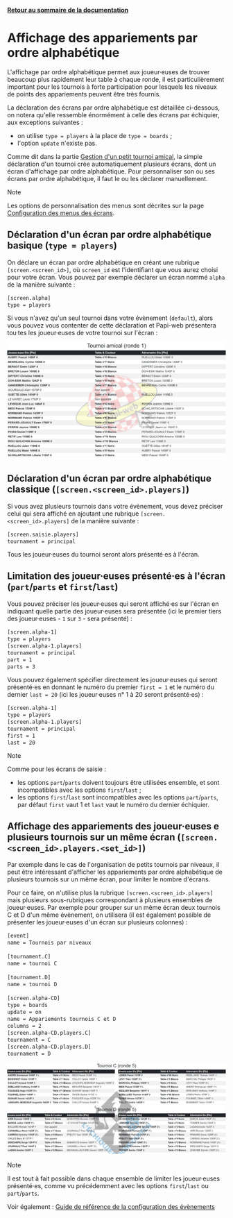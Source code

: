 **[Retour au sommaire de la documentation](../README.md)**

# Affichage des appariements par ordre alphabétique

L'affichage par ordre alphabétique permet aux joueur·euses de trouver beaucoup plus rapidement leur table à chaque ronde, il est particulièrement important pour les tournois à forte participation pour lesquels les niveaux de points des appariements peuvent être très fournis.

La déclaration des écrans par ordre alphabétique est détaillée ci-dessous, on notera qu'elle ressemble énormément à celle des écrans par échiquier, aux exceptions suivantes :

- on utilise `type = players` à la place de `type = boards` ;
- l'option `update` n'existe pas.

Comme dit dans la partie [Gestion d'un petit tournoi amical](11-friendly.md), la simple déclaration d'un tournoi crée automatiquement plusieurs écrans, dont un écran d'affichage par ordre alphabétique. Pour personnaliser son ou ses écrans par ordre alphabétique, il faut le ou les déclarer manuellement.

> [!NOTE]
> Les options de personnalisation des menus sont décrites sur la page [Configuration des menus des écrans](34-menus.md).

## Déclaration d'un écran par ordre alphabétique basique (`type = players`)

On déclare un écran par ordre alphabétique en créant une rubrique `[screen.<screen_id>]`, où `screen_id` est l'identifiant que vous aurez choisi pour votre écran. Vous pouvez par exemple déclarer un écran nommé `alpha` de la manière suivante :
```
[screen.alpha]
type = players
```

Si vous n'avez qu'un seul tournoi dans votre évènement (`default`), alors vous pouvez vous contenter de cette déclaration et Papi-web présentera tou·tes les joueur·euses de votre tournoi sur l'écran :

![Appariements par ordre alphabétique](images/friendly-players.jpg)


## Déclaration d'un écran par ordre alphabétique classique  (`[screen.<screen_id>.players]`)

Si vous avez plusieurs tournois dans votre évènement, vous devez préciser celui qui sera affiché en ajoutant une rubrique `[screen.<screen_id>.players]` de la manière suivante :
```
[screen.saisie.players]
tournament = principal
```

Tous les joueur·euses du tournoi seront alors présenté·es à l'écran.

## Limitation des joueur·euses présenté·es à l'écran (`part`/`parts` et `first`/`last`)

Vous pouvez préciser les joueur·euses qui seront affiché·es sur l'écran en indiquant quelle partie des joueur·euses sera présentée (ici le premier tiers des joueur·euses - `1` sur `3` - sera présenté) :
```
[screen.alpha-1]
type = players
[screen.alpha-1.players]
tournament = principal
part = 1
parts = 3
```

Vous pouvez également spécifier directement les joueur·euses qui seront présenté·es en donnant le numéro du premier `first = 1` et le numéro du dernier `last = 20` (ici les joueur·euses n° 1 à 20 seront présenté·es) :

```
[screen.alpha-1]
type = players
[screen.alpha-1.players]
tournament = principal
first = 1
last = 20
```


> [!NOTE]
> Comme pour les écrans de saisie :
> - les options `part`/`parts` doivent toujours être utilisées ensemble, et sont incompatibles avec les options `first`/`last` ;
> - les options `first`/`last` sont incompatibles avec les options `part`/`parts`, par défaut `first` vaut 1 et `last` vaut le numéro du dernier échiquier.

## Affichage des appariements des joueur·euses e plusieurs tournois sur un même écran (`[screen.<screen_id>.players.<set_id>]`)

Par exemple dans le cas de l'organisation de petits tournois par niveaux, il peut être intéressant d'afficher les appariements par ordre alphabétique de plusieurs tournois sur un même écran, pour limiter le nombre d'écrans.

Pour ce faire, on n'utilise plus la rubrique `[screen.<screen_id>.players]` mais plusieurs sous-rubriques correspondant à plusieurs ensembles de joueur·euses. Par exemple pour grouper sur un même écran deux tournois C et D d'un même évènement, on utilisera (il est également possible de présenter les joueur·euses d'un écran sur plusieurs colonnes) :

```
[event]
name = Tournois par niveaux

[tournament.C]
name = tournoi C

[tournament.D]
name = tournoi D

[screen.alpha-CD]
type = boards
update = on
name = Appariements tournois C et D
columns = 2
[screen.alpha-CD.players.C]
tournament = C
[screen.alpha-CD.players.D]
tournament = D
```

![Appariements multi-tournois multi-colonnes](images/screen-players-multi.jpg)

> [!NOTE]
> Il est tout à fait possible dans chaque ensemble de limiter les joueur·euses présenté·es, comme vu précédemment avec les options `first`/`last` ou `part`/`parts`.

Voir également : [Guide de référence de la configuration des évènements](40-ref.md)

